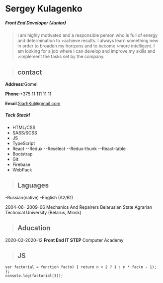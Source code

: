 # Sergey Kulagenko
##### Front End Developer (Junior)

>I am highly motivated and a responsible person who is full of energy and determination to >achieve results. I always learn something new in order to broaden my horizons and to become >more intelligent. I am looking for a job where I can develop and improve my skills and >implement the tasks set by the company. 

> ## contact
**Address**:Gomel

**Phone**:+375 11 111 11 11

**Email**:SiarhKul@gmail.com

##### Teck Stack!
-	HTML/CSS 
-	SASS/SCSS
-	JS 
-	TypeScript
-	React
--Redux
--Reselect
--Redux-thunk
--React-table
-	Bootstrap
-	Git     
-	Firebase
-	WebPack

> ## Laguages
-Russian(native)
-English (A2/B1)

2004-06-
2009-06	Mechanics And Repairers
	Belarusian State Agrarian Technical University
(Belarus, Minsk)
> ## Aducation	
2020-02-2020-12 	**Front End IT STEP** Computer Academy
> ## JS
```
var factorial = function fac(n) { return n < 2 ? 1 : n * fac(n - 1); };
console.log(factorial(3));
```